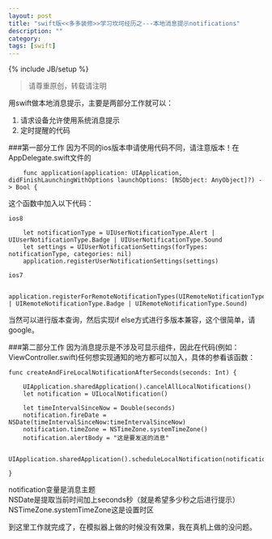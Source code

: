 ```yaml
---
layout: post
title: "swift版<<多多装修>>学习坎坷经历之---本地消息提示notifications"
description: ""
category:
tags: [swift]
---
```

{% include JB/setup %}     
> 请尊重原创，转载请注明

用swift做本地消息提示，主要是两部分工作就可以：     

1. 请求设备允许使用系统消息提示
2. 定时提醒的代码

###第一部分工作
因为不同的ios版本申请使用代码不同，请注意版本！在AppDelegate.swift文件的   


		func application(application: UIApplication, didFinishLaunchingWithOptions launchOptions: [NSObject: AnyObject]?) -> Bool {


这个函数中加入以下代码：

`ios8`


        let notificationType = UIUserNotificationType.Alert | UIUserNotificationType.Badge | UIUserNotificationType.Sound
        let settings = UIUserNotificationSettings(forTypes: notificationType, categories: nil)
        application.registerUserNotificationSettings(settings)


`ios7`

		application.registerForRemoteNotificationTypes(UIRemoteNotificationType.Alert | UIRemoteNotificationType.Badge | UIRemoteNotificationType.Sound)


当然可以进行版本查询，然后实现if else方式进行多版本兼容，这个很简单，请google。

###第二部分工作
因为消息提示是不涉及可显示组件，因此在代码(例如：ViewController.swift)任何想实现通知的地方都可以加入，具体的参看该函数：




    func createAndFireLocalNotificationAfterSeconds(seconds: Int) {
        
        UIApplication.sharedApplication().cancelAllLocalNotifications()
        let notification = UILocalNotification()
        
        let timeIntervalSinceNow = Double(seconds)
        notification.fireDate = NSDate(timeIntervalSinceNow:timeIntervalSinceNow)
        notification.timeZone = NSTimeZone.systemTimeZone()
        notification.alertBody = "这是要发送的消息"
        
        UIApplication.sharedApplication().scheduleLocalNotification(notification);
        
    }



notification变量是消息主题   
NSDate是提取当前时间加上seconds秒（就是希望多少秒之后进行提示）    
NSTimeZone.systemTimeZone这是设置时区     


到这里工作就完成了，在模拟器上做的时候没有效果，我在真机上做的没问题。


